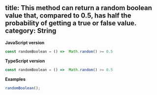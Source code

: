 title: This method can return a random boolean value that, compared to 0.5, has half the probability of getting a true or false value.
category: String
---

**JavaScript version**

```js
const randomBoolean = () =>  Math.random() >= 0.5
```

**TypeScript version**

```js
const randomBoolean = () =>  Math.random() >= 0.5
```

**Examples**

```js
randomBoolean();
```
